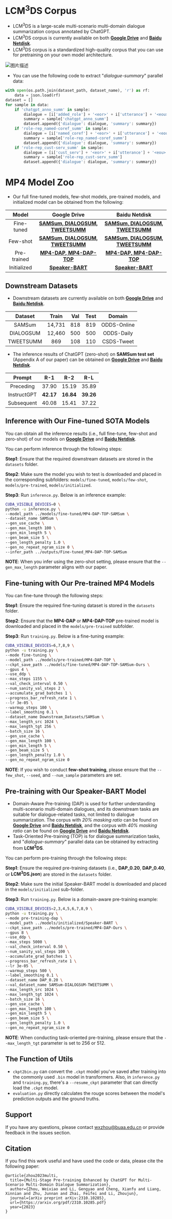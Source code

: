 # LCM<sup>3</sup>DS Corpus
- LCM<sup>3</sup>DS is a large-scale multi-scenario multi-domain dialogue summarization corpus annotated by ChatGPT.
- LCM<sup>3</sup>DS corpus is currently available on both [**Google Drive**](https://drive.google.com/file/d/1ZtuLcSJKlWJRNdPL8rlo0a2NCbcmDwq-/view?usp=sharing) and [**Baidu Netdisk**](https://pan.baidu.com/s/10oEgcjp2htMSIqz8GWc_kQ?pwd=fy5q).
- LCM<sup>3</sup>DS corpus is a standardized high-quality corpus that you can use for pretraining on your own model architecture.

![图片描述](data_stats.png)

- You can use the following code to extract "*dialogue-summary*" parallel data:
```python
with open(os.path.join(dataset_path, dataset_name), 'r') as rf:
    data = json.load(rf)
dataset = []
for sample in data:
    if 'chatgpt_anno_summ' in sample:
        dialogue = [i['added_role'] + '<eor>' + i['utterance'] + '<eou>' for i in sample['dialogue']]
        summary = sample['chatgpt_anno_summ']
        dataset.append({'dialogue': dialogue, 'summary': summary})
    if 'role-rep_named-coref_summ' in sample:
        dialogue = [i['named_coref'] + '<eor>' + i['utterance'] + '<eou>' for i in sample['dialogue']]
        summary = sample['role-rep_named-coref_summ']
        dataset.append({'dialogue': dialogue, 'summary': summary})
    if 'role-rep_cust-serv_summ' in sample:
        dialogue = [i['cust_serv'] + '<eor>' + i['utterance'] + '<eou>' for i in sample['dialogue']]
        summary = sample['role-rep_cust-serv_summ']
        dataset.append({'dialogue': dialogue, 'summary': summary})
```

# MP4 Model Zoo
- Our full fine-tuned models, few-shot models, pre-trained models, and initialized model can be obtained from the following:

|Model|Google Drive|Baidu Netdisk|
|:---:|:---:|:---:|
| Fine-tuned | [**SAMSum, DIALOGSUM, TWEETSUMM**](https://drive.google.com/file/d/1hoSk-OrfGtcfc4qMfhX6yRFUFWAgLQXX/view?usp=sharing) | [**SAMSum, DIALOGSUM, TWEETSUMM**](https://pan.baidu.com/s/1aR7p4dd6Za9c4f0eB6Kdbg?pwd=tyf3) |
| Few-shot | [**SAMSum, DIALOGSUM, TWEETSUMM**](https://drive.google.com/file/d/1j7Hy58J5Cf03iBg0mYGsMGggyhK95KBW/view?usp=sharing) | [**SAMSum, DIALOGSUM, TWEETSUMM**](https://pan.baidu.com/s/10GVmjAIg-CWXtdd09s27zQ?pwd=mp2v) |
| Pre-trained | [**MP4-DAP, MP4-DAP-TOP**](https://drive.google.com/file/d/14o5V-rhoXKefTrtxZVV1ej4rQtlyRF8p/view?usp=sharing) | [**MP4-DAP, MP4-DAP-TOP**](https://pan.baidu.com/s/1rTnK1Gk78uNPy9n-oyXliA?pwd=d6sf) |
| Initialized | [**Speaker-BART**](https://drive.google.com/file/d/17sXx8fgRhRNWw1K1nr5o4AsBv4kwASnm/view?usp=sharing) | [**Speaker-BART**](https://pan.baidu.com/s/1LAv01Y71jcM8oBAAjm4K2A?pwd=u9d4) |

## Downstream Datasets
- Downstream datasets are currently available on both [**Google Drive**](https://drive.google.com/file/d/1riZX1yraagpgLIKf5YexuGXqmIa9O0DL/view?usp=sharing) and [**Baidu Netdisk**](https://pan.baidu.com/s/142DGWCutzOSwzYDk9ma-qg?pwd=n8rj).

|Dataset|Train|Val|Test|Domain|
|:---:|:---:|:---:|:---:|:---:|
| SAMSum | 14,731 | 818 | 819 | ODDS-Online |
| DIALOGSUM | 12,460 | 500 | 500 | ODDS-Daily |
| TWEETSUMM | 869 | 108 | 110 | CSDS-Tweet |

- The inference results of ChatGPT (zero-shot) on **SAMSum test set** (Appendix A of our paper) can be obtained on [**Google Drive**](https://drive.google.com/file/d/1Kr54RJHBe1czkFJjgDI3CbRQdjH8IxHa/view?usp=sharing) and [**Baidu Netdisk**](https://pan.baidu.com/s/14afZGYldAu0-X7uC8d31uA?pwd=9et9).

|Prompt|R-1|R-2|R-L|
|:---:|:---:|:---:|:---:|
| Preceding | 37.90 | 15.19 | 35.89 |
| InstructGPT | **42.17** | **16.84** | **39.26** |
| Subsequent | 40.08 | 15.41 | 37.22 |

## Inference with Our Fine-tuned SOTA Models
You can obtain all the inference results (i.e., full fine-tune, few-shot and zero-shot) of our models on [**Google Drive**](https://drive.google.com/file/d/1QhzdixA_HwRrCJ-IyKhHuKKLRv8Rg1pz/view?usp=sharing) and [**Baidu Netdisk**](https://pan.baidu.com/s/1ajEgJoyErx7bODhQBP-gsg?pwd=rdwi).

You can perform inference through the following steps:

**Step1**: Ensure that the required downstream datasets are stored in the `datasets` folder.

**Step2**: Make sure the model you wish to test is downloaded and placed in the corresponding subfolders: `models/fine-tuned`, `models/few-shot`, `models/pre-trained`, `models/initialized`.

**Step3**: Run `inference.py`. Below is an inference example:

```bash
CUDA_VISIBLE_DEVICES=0 \
python -u inference.py \
--model_path ../models/fine-tuned/MP4-DAP-TOP-SAMSum \
--dataset_name SAMSum \
--gen_use_cache \
--gen_max_length 100 \
--gen_min_length 5 \
--gen_beam_size 5 \
--gen_length_penalty 1.0 \
--gen_no_repeat_ngram_size 0 \
--infer_path ../outputs/Fine-tuned_MP4-DAP-TOP-SAMSum
```

**NOTE**: When you infer using the zero-shot setting, please ensure that the `--gen_max_length` parameter aligns with our paper.

## Fine-tuning with Our Pre-trained MP4 Models
You can fine-tune through the following steps:

**Step1**: Ensure the required fine-tuning dataset is stored in the `datasets` folder.

**Step2**: Ensure that the **MP4-DAP** or **MP4-DAP-TOP** pre-trained model is downloaded and placed in the `models/pre-trained` subfolder.

**Step3**: Run `training.py`. Below is a fine-tuning example:

```bash
CUDA_VISIBLE_DEVICES=6,7,8,9 \
python -u training.py \
--mode fine-tuning \
--model_path ../models/pre-trained/MP4-DAP-TOP \
--ckpt_save_path ../models/fine-tuned/MP4-DAP-TOP-SAMSum-Ours \
--gpus 4 \
--use_ddp \
--max_steps 1155 \
--val_check_interval 0.50 \
--num_sanity_val_steps 2 \
--accumulate_grad_batches 1 \
--progress_bar_refresh_rate 1 \
--lr 3e-05 \
--warmup_steps 100 \
--label_smoothing 0.1 \
--dataset_name Downstream_Datasets/SAMSum \
--max_length_src 1024 \
--max_length_tgt 256 \
--batch_size 16 \
--gen_use_cache \
--gen_max_length 100 \
--gen_min_length 5 \
--gen_beam_size 5 \
--gen_length_penalty 1.0 \
--gen_no_repeat_ngram_size 0
```

**NOTE**: If you wish to conduct **few-shot training**, please ensure that the `--few_shot`, `--seed`, and `--num_sample` parameters are set.

## Pre-training with Our Speaker-BART Model
- Domain-Aware Pre-training (DAP) is used for further understanding multi-scenario multi-domain dialogues, and its downstream tasks are suitable for dialogue-related tasks, not limited to dialogue summarization. The corpus with *20% masking ratio* can be found on [**Google Drive**](https://drive.google.com/file/d/1NrbLvIAh2Y0enIouXOGjsBsFvNDFpGYh/view?usp=sharing) and [**Baidu Netdisk**](https://pan.baidu.com/s/1NE1yC-ICo21YJO9k6AXJHg?pwd=mw4c), and the corpus with *40% masking ratio* can be found on [**Google Drive**](https://drive.google.com/file/d/1nxeR0nVjjqmK1u2nZByWqQDVULQpkhpZ/view?usp=sharing) and [**Baidu Netdisk**](https://pan.baidu.com/s/1rszc2pIs6ZjBHTtQFq9Qgg?pwd=9a5r).
- Task-Oriented Pre-training (TOP) is for dialogue summarization tasks, and "*dialogue-summary*" parallel data can be obtained by extracting from **LCM<sup>3</sup>DS**.

You can perform pre-training through the following steps:

**Step1**: Ensure the required pre-training datasets (i.e., **DAP_0.20**, **DAP_0.40**, or **LCM<sup>3</sup>DS.json**) are stored in the `datasets` folder.

**Step2**: Make sure the initial Speaker-BART model is downloaded and placed in the `models/initialized` sub-folder.

**Step3**: Run `training.py`. Below is a domain-aware pre-training example:

```bash
CUDA_VISIBLE_DEVICES=2,3,4,5,6,7,8,9 \
python -u training.py \
--mode pre-training-dap \
--model_path ../models/initialized/Speaker-BART \
--ckpt_save_path ../models/pre-trained/MP4-DAP-Ours \
--gpus 8 \
--use_ddp \
--max_steps 5000 \
--val_check_interval 0.50 \
--num_sanity_val_steps 100 \
--accumulate_grad_batches 1 \
--progress_bar_refresh_rate 1 \
--lr 3e-05 \
--warmup_steps 500 \
--label_smoothing 0.1 \
--dataset_name DAP_0.20 \
--val_dataset_name SAMSum-DIALOGSUM-TWEETSUMM \
--max_length_src 1024 \
--max_length_tgt 1024 \
--batch_size 16 \
--gen_use_cache \
--gen_max_length 100 \
--gen_min_length 5 \
--gen_beam_size 5 \
--gen_length_penalty 1.0 \
--gen_no_repeat_ngram_size 0
```

**NOTE**: When conducting task-oriented pre-training, please ensure that the `--max_length_tgt` parameter is set to 256 or 512.

## The Function of Utils
- `ckpt2bin.py` can convert the `.ckpt` model you've saved after training into the commonly used `.bin` model in transformers. Also, in `inference.py` and `training.py`, there's a `--resume_ckpt` parameter that can directly load the `.ckpt` model.
- `evaluation.py` directly calculates the rouge scores between the model's prediction outputs and the ground truths.

## Support
If you have any questions, please contact [wxzhou@buaa.edu.cn](mailto:wxzhou@buaa.edu.cn) or provide feedback in the issues section.

## Citation
If you find this work useful and have used the code or data, please cite the following paper:
```
@article{zhou2023multi,
  title={Multi-Stage Pre-training Enhanced by ChatGPT for Multi-Scenario Multi-Domain Dialogue Summarization},
  author={Zhou, Weixiao and Li, Gengyao and Cheng, Xianfu and Liang, Xinnian and Zhu, Junnan and Zhai, Feifei and Li, Zhoujun},
  journal={arXiv preprint arXiv:2310.10285},
  url={https://arxiv.org/pdf/2310.10285.pdf}
  year={2023}
}
```
